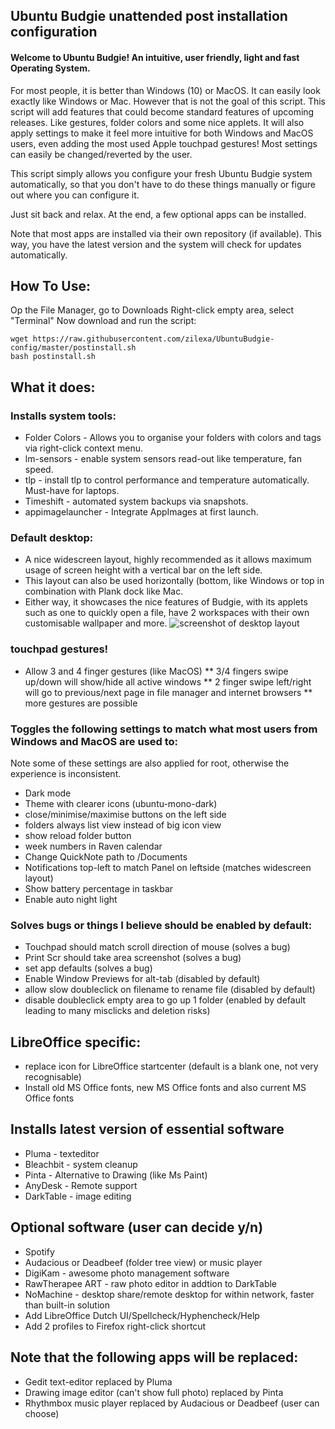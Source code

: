 ## Ubuntu Budgie unattended post installation configuration

#### Welcome to Ubuntu Budgie! An intuitive, user friendly, light and fast Operating System. 
For most people, it is better than Windows (10) or MacOS. It can easily look exactly like Windows or Mac.
However that is not the goal of this script. This script will add features that could become standard features of upcoming releases. 
Like gestures, folder colors and some nice applets. 
It will also apply settings to make it feel more intuitive for both Windows and MacOS users, even adding the most used Apple touchpad gestures! Most settings can easily be changed/reverted by the user.

This script simply allows you configure your fresh Ubuntu Budgie system automatically, so that you don't have to do these things manually or figure out where you can configure it.

Just sit back and relax. At the end, a few optional apps can be installed.

Note that most apps are installed via their own repository (if available). This way, you have the latest version and the system will check for updates automatically.

## How To Use:
Op the File Manager, go to Downloads
Right-click empty area, select "Terminal"
Now download and run the script:
```
wget https://raw.githubusercontent.com/zilexa/UbuntuBudgie-config/master/postinstall.sh
bash postinstall.sh
```

## What it does:

### Installs system tools: 
* Folder Colors - Allows you to organise your folders with colors and tags via right-click context menu.
* lm-sensors - enable system sensors read-out like temperature, fan speed. 
* tlp - install tlp to control performance and temperature automatically. Must-have for laptops.
* Timeshift - automated system backups via snapshots.
* appimagelauncher - Integrate AppImages at first launch.

### Default desktop: 
* A nice widescreen layout, highly recommended as it allows maximum usage of screen height with a vertical bar on the left side. 
* This layout can also be used horizontally (bottom, like Windows or top in combination with Plank dock like Mac. 
* Either way, it showcases the nice features of Budgie, with its applets such as one to quickly open a file, have 2 workspaces with their own customisable wallpaper and more. 
![screenshot of desktop layout](https://i.ibb.co/BNccrGp/nnn.png)

### touchpad gestures!
* Allow 3 and 4 finger gestures (like MacOS)
** 3/4 fingers swipe up/down will show/hide all active windows
** 2 finger swipe left/right will go to previous/next page in file manager and internet browsers
** more gestures are possible

### Toggles the following settings to match what most users from Windows and MacOS are used to: 
Note some of these settings are also applied for root, otherwise the experience is inconsistent.
* Dark mode
* Theme with clearer icons (ubuntu-mono-dark)
* close/minimise/maximise buttons on the left side
* folders always list view instead of big icon view
* show reload folder button
* week numbers in Raven calendar
* Change QuickNote path to /Documents
* Notifications top-left to match Panel on leftside (matches widescreen layout)
* Show battery percentage in taskbar
* Enable auto night light

### Solves bugs or things I believe should be enabled by default:
* Touchpad should match scroll direction of mouse (solves a bug) 
* Print Scr should take area screenshot (solves a bug)
* set app defaults (solves a bug)
* Enable Window Previews for alt-tab (disabled by default)
* allow slow doubleclick on filename to rename file (disabled by default)
* disable doubleclick empty area to go up 1 folder (enabled by default leading to many misclicks and deletion risks)


## LibreOffice specific:
* replace icon for LibreOffice startcenter (default is a blank one, not very recognisable)
* Install old MS Office fonts, new MS Office fonts and also current MS Office fonts

## Installs latest version of essential software
* Pluma - texteditor
* Bleachbit - system cleanup
* Pinta - Alternative to Drawing (like Ms Paint) 
* AnyDesk -  Remote support
* DarkTable - image editing

## Optional software (user can decide y/n)
* Spotify
* Audacious or Deadbeef (folder tree view) or music player
* DigiKam - awesome photo management software
* RawTherapee ART - raw photo editor in addtion to DarkTable
* NoMachine - desktop share/remote desktop for within network, faster than built-in solution
* Add LibreOffice Dutch UI/Spellcheck/Hyphencheck/Help 
* Add 2 profiles to Firefox right-click shortcut

## Note that the following apps will be replaced:
* Gedit text-editor replaced by Pluma
* Drawing image editor (can't show full photo) replaced by Pinta
* Rhythmbox music player replaced by Audacious or Deadbeef (user can choose)
